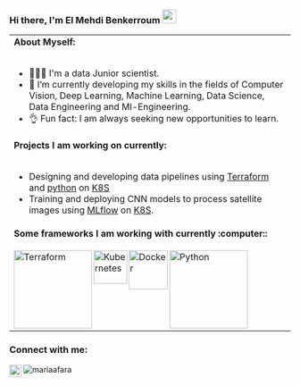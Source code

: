 ### Hi there, I'm El Mehdi Benkerroum <a href="https://www.linkedin.com/in/el-mehdi-benkerroum/" target="_blank"><img src="https://media.giphy.com/media/hvRJCLFzcasrR4ia7z/giphy.gif" width="25px"></a>

<table>
<tr>
<td>
<strong>About Myself:</strong>
<br>
<br>

- 👨🏼‍💻 I'm a data Junior scientist.
- 🌱 I’m currently developing my skills in the fields of Computer Vision, Deep Learning, Machine Learning, Data Science, Data Engineering and Ml-Engineering.
- 👌 Fun fact: I am always seeking new opportunities to learn.
</td>
</tr>
<tr>
<td>
<strong>Projects I am working on currently:</strong>
<br>
<br>

- Designing and developing data pipelines using [Terraform](https://www.terraform.io/) and [python](https://www.python.org/) on [K8S](https://kubernetes.io/)
- Training and deploying CNN models to process satellite images using [MLflow](https://mlflow.org/) on [K8S](https://kubernetes.io/).
</td>
</tr>
<tr>
<td>
<strong>Some frameworks I am working with currently :computer::</strong>
<br>
<br>
 <img align="left" alt="Terraform" width="140px" src="https://thomasrannou.azurewebsites.net/wp-content/uploads/2020/04/EVjeStEXYAAhbJA.png" />
<img align="left" alt="Kubernetes" width="60px" src="https://user-images.githubusercontent.com/19824574/41482054-47a3a702-70a2-11e8-9561-de51c5f71220.png" />
<img align="left" alt="Docker"  width="70px" src="https://www.docker.com/sites/default/files/d8/styles/role_icon/public/2019-07/vertical-logo-monochromatic.png?itok=erja9lKc" />
<img align="left" alt="Python" width="140px" src="https://www.python.org/static/img/python-logo@2x.png" />

</td>
</tr>
</table>


### Connect with me:
[<img align="left" title="LinkedIn" alt="el-mehdi-benkerroum | LinkedIn" width="22px" src="https://cdn.jsdelivr.net/npm/simple-icons@v3/icons/linkedin.svg" />][linkedin]

[linkedin]: https://www.linkedin.com/in/el-mehdi-benkerroum/
<p align="left"> <img src="https://komarev.com/ghpvc/?username=hussein-awala&color=lightgrey" alt="mariaafara" /> </p></div>
